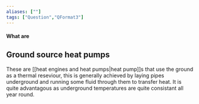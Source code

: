 ```yaml
---
aliases: [""]
tags: ["Question","QFormat3"]
---
```


#### What are
## Ground source heat pumps

These are [[heat engines and heat pumps|heat pump]]s that use the ground as a thermal reseviour, this is generally achieved by laying pipes underground and running some fluid through them to transfer heat. It is quite advantagous as underground temperatures are quite consistant all year round.
